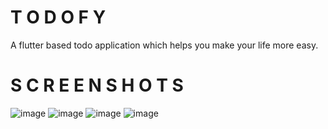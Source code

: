 # T O D O F Y

A flutter based todo application which helps you make your life more easy.



# S C R E E N S H O T S
![image](https://github.com/user-attachments/assets/a064213b-3d45-4669-b7d9-1277e415afd5)
![image](https://github.com/user-attachments/assets/c1a0d38d-c9a3-426c-9d09-273c42cd5d7d)
![image](https://github.com/user-attachments/assets/364ef9df-da77-4ce6-955a-d01a61892443)
![image](https://github.com/user-attachments/assets/e3e8d111-c228-40f7-b70b-22f9df13af0d)
